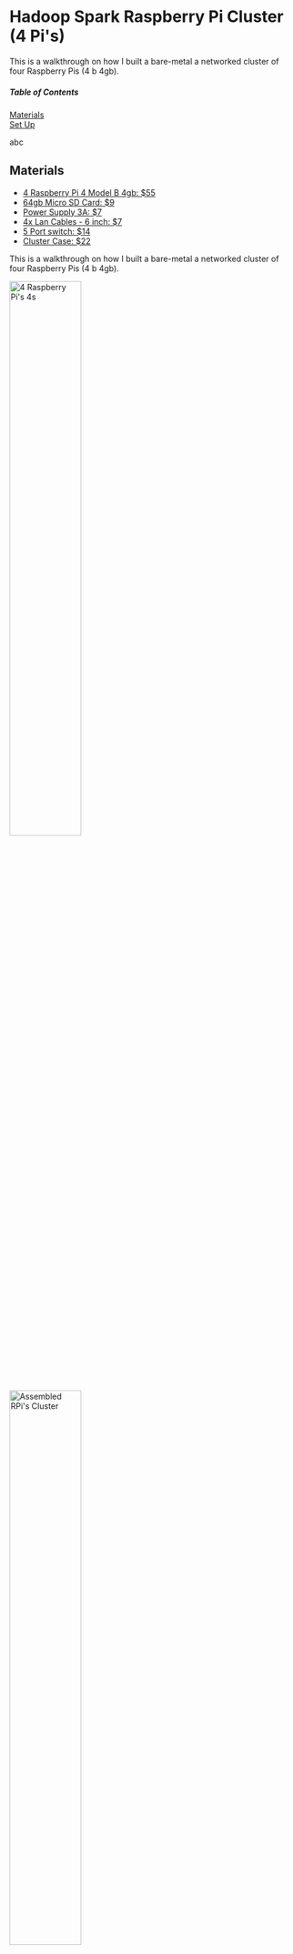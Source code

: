 # Hadoop Spark Raspberry Pi Cluster (4 Pi's)

This is a walkthrough on how I built a bare-metal a networked cluster of four Raspberry Pis (4 b 4gb).

##### Table of Contents  
[Materials](#materials)  
[Set Up](#setup)  




abc
<a name="materials"/>
## Materials

* [4 Raspberry Pi 4 Model B 4gb: $55](https://www.adafruit.com/product/4296)
* [64gb Micro SD Card: $9](https://www.amazon.com/SanDisk-128GB-MicroSDXC-Ultra-Memory/dp/B07XDCZ9J3/ref=sr_1_6?dchild=1&keywords=sandisk+64gb+micro+sd+card&qid=1630199018&sr=8-6)
* [Power Supply 3A: $7](https://www.amazon.com/Power-Supply-Adapter-Switch-Raspberry/dp/B07TSDJSQH/ref=sr_1_8?dchild=1&keywords=3a+power+supply+adapter+raspberry+pi&qid=1630198961&sr=8-8)
* [4x Lan Cables - 6 inch: $7](https://www.amazon.com/gp/product/B07ZNWRQBT/ref=ppx_yo_dt_b_asin_title_o01_s00?ie=UTF8&psc=1)
* [5 Port switch: $14](https://www.amazon.com/Ethernet-Splitter-Optimization-Unmanaged-TL-SG105/dp/B00A128S24/ref=sr_1_4?dchild=1&keywords=5+port+hub&qid=1630198782&sr=8-4)
* [Cluster Case: $22](https://www.amazon.com/iUniker-Raspberry-Cluster-Heatsink-4-Layers/dp/B07CTG5N3V/ref=sr_1_1_sspa?dchild=1&keywords=iUniker+cluster&qid=1630015504&s=electronics&sr=1-1-spons&psc=1&smid=A2NBN5PD2G7LDZ&spLa=ZW5jcnlwdGVkUXVhbGlmaWVyPUFCNkM1S0Q0UFBOMk4mZW5jcnlwdGVkSWQ9QTAxMTAwNDNST1ZFWUpWTEQ3QzkmZW5jcnlwdGVkQWRJZD1BMDM1MTQ1NjJMVjJDR1oyQTQyTFUmd2lkZ2V0TmFtZT1zcF9hdGYmYWN0aW9uPWNsaWNrUmVkaXJlY3QmZG9Ob3RMb2dDbGljaz10cnVl
)


This is a walkthrough on how I built a bare-metal a networked cluster of four Raspberry Pis (4 b 4gb).

<img src="https://i.imgur.com/5XSXLmu.jpg" alt="4 Raspberry Pi's 4s" width=50% height=50%>



<img src="https://i.imgur.com/WLjUSeF.jpg" alt="Assembled RPi's Cluster" width=50% height=50%>



abc
<a name="setup"/>
## Set Up

a)  Visit: https://www.raspberrypi.org/software/
Download Raspberry Pi Imager for your appropriate OS. (Choices are: windows macOS, ubuntu for x86). Install it.
b)  Visit: https://www.raspberrypi.org/software/operating-systems/
Download Raspberry Pi OS Lite, it is the smallest of the 3 image files at around 450mb. 

<img src="https://i.imgur.com/Q0AWvxK.jpg" alt="Raspberry Pi Imager" width=50% height=50%>

c)  Open the Raspberry Pi Imager. Find your downloaded OS lite file. Mount it. Select your SD card.
It will ask if you want to format it (WARNING: Please back up any files on your micro sd card).
Wait couple minutes. When it is done it will give you a notification. You can safely remove your SD card.

d)  Insert the micro SD card into the Raspberry Pi and wait for it to finish booting (3 minutes). 

e)  Turn off the power source. Remove the micro SD card and plug it back into your computer.

f)  If you are on windows it should auto load the folder, if not open it up the folder and look for "cmdline.txt" and open it.

g)  Add the following to the end of the line of text:
```"cgroup_memory=1 cgroup_enable=memory ip=192.168.X.XX::192.168.X.X:255.255.255.0:RaspberryPiXX:eth0:off"``` (replace all X's)
Replace the first IP address to the one you want to set it as. Replace the mask as necessary. Replace the Name as necessary.
Reference(ip=<client-ip>:<server-ip>:<gw-ip>:<netmask>:<hostname>:<device>:<autoconf>)

h) Go back to the folder and open `config.txt`. At the bottom of the file: add `arm_64bit=1`

f) Open Powershell on windows, and go to the drive of your micro SD Card, could be anything from D-E-F-G-H... then type in the appropriate letter drive like: "F:"
  Then type in "new-item ssh" and you should see a response like this:

  <img src="https://i.imgur.com/VEG9OVv.jpg" alt="PowerShell" width=50% height=50%>
  
g) Insert Micro SD Card back into the Rpi. Plug the power in. Wait a sec. 








